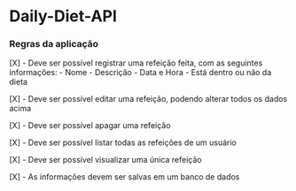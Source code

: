# Daily-Diet-API
### Regras da aplicação

[X] - Deve ser possível registrar uma refeição feita, com as seguintes informações:
    - Nome
    - Descrição
    - Data e Hora
    - Está dentro ou não da dieta

[X] - Deve ser possível editar uma refeição, podendo alterar todos os dados acima

[X] - Deve ser possível apagar uma refeição

[X] - Deve ser possível listar todas as refeições de um usuário

[X] - Deve ser possível visualizar uma única refeição

[X] - As informações devem ser salvas em um banco de dados
